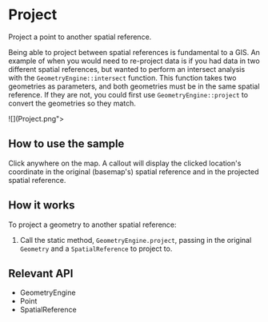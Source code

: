# Project

Project a point to another spatial reference.

Being able to project between spatial references is fundamental to a GIS. An example of when you would need to 
re-project data is if you had data in two different spatial references, but wanted to perform an intersect analysis 
with the `GeometryEngine::intersect` function. This function takes two geometries as parameters, and both 
geometries must be in the same spatial reference. If they are not, you could first use 
`GeometryEngine::project` to convert the geometries so they match.

![](Project.png">

## How to use the sample
Click anywhere on the map. A callout will display the clicked location's coordinate in the original (basemap's) 
spatial reference and in the projected spatial reference.

## How it works
To project a geometry to another spatial reference:

1. Call the static method, `GeometryEngine.project`, passing in the original `Geometry` and a 
`SpatialReference` to project to.


## Relevant API

* GeometryEngine
* Point
* SpatialReference

